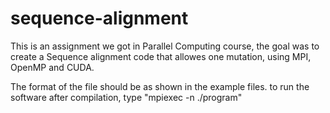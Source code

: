 # sequence-alignment
This is an assignment we got in Parallel Computing course, the goal was to create a Sequence alignment code that allowes one mutation, using MPI, OpenMP and CUDA.

The format of the file should be as shown in the example files.
to run the software after compilation, type "mpiexec -n <number of threads> ./program"
